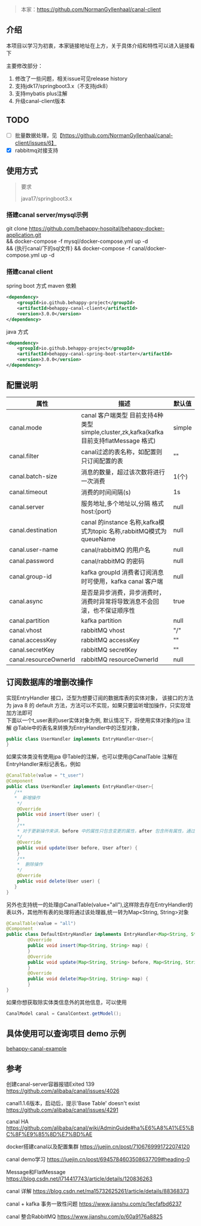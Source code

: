 > 本家：https://github.com/NormanGyllenhaal/canal-client

## 介绍
本项目以学习为初衷，本家链接地址在上方，关于具体介绍和特性可以进入链接看下

主要修改部分：
1. 修改了一些问题，相关issue可见release history
2. 支持jdk17/springboot3.x（不支持jdk8）
3. 支持mybatis plus注解
4. 升级canal-client版本

## TODO
- [ ] 批量数据处理，见【https://github.com/NormanGyllenhaal/canal-client/issues/6】
- [x] rabbitmq对接支持

## 使用方式
> 要求
> 
> java17/springboot3.x

### 搭建canal server/mysql示例
git clone https://github.com/behappy-hospital/behappy-docker-application.git \
&& docker-compose -f mysql/docker-compose.yml up -d \
&& {执行canal/下的sql文件}
&& docker-compose -f canal/docker-compose.yml up -d

### 搭建canal client

spring boot 方式 maven 依赖
```xml
<dependency>
    <groupId>io.github.behappy-project</groupId>
    <artifactId>behappy-canal-client</artifactId>
    <version>3.0.0</version>
</dependency>
```

java 方式
```xml
<dependency>
    <groupId>io.github.behappy-project</groupId>
    <artifactId>behappy-canal-spring-boot-starter</artifactId>
    <version>3.0.0</version>
</dependency>
```

## 配置说明

| 属性              | 描述                                                                     | 默认值    |
| ----------------- |------------------------------------------------------------------------|--------|
| canal.mode        | canal 客户端类型 目前支持4种类型 simple,cluster,zk,kafka(kafka 目前支持flatMessage 格式) | simple |
| canal.filter      | canal过滤的表名称，如配置则只订阅配置的表                                                | ""     |
| canal.batch-size  | 消息的数量，超过该次数将进行一次消费                                                     | 1(个)   |
| canal.timeout     | 消费的时间间隔(s)                                                             | 1s     |
| canal.server      | 服务地址,多个地址以,分隔 格式 host:{port}                                           | null   |
| canal.destination | canal 的instance 名称,kafka模式为topic 名称,rabbitMQ模式为queueName               | null   |
| canal.user-name   | canal/rabbitMQ 的用户名                                                    | null   |
| canal.password    | canal/rabbitMQ 的密码                                                              | null   |
| canal.group-id    | kafka groupId 消费者订阅消息时可使用，kafka canal 客户端                              | null   |
| canal.async       | 是否是异步消费，异步消费时，消费时异常将导致消息不会回滚，也不保证顺序性                                   | true   |
| canal.partition   | kafka partition                                                        | null   |
| canal.vhost   | rabbitMQ vhost                                                     | "/"    |
| canal.accessKey   | rabbitMQ accessKey                                                     | ""   |
| canal.secretKey   | rabbitMQ secretKey                                                     | ""   |
| canal.resourceOwnerId   | rabbitMQ resourceOwnerId                                                     | null   |

## 订阅数据库的增删改操作
实现EntryHandler<T> 接口，泛型为想要订阅的数据库表的实体对象，
该接口的方法为 java 8 的 default 方法，方法可以不实现，如果只要监听增加操作，只实现增加方法即可  
下面以一个t_user表的user实体对象为例,
默认情况下，将使用实体对象的jpa 注解 @Table中的表名来转换为EntryHandler中的泛型对象，
```java
public class UserHandler implements EntryHandler<User>{
}
```
如果实体类没有使用jpa @Table的注解，也可以使用@CanalTable 注解在EntryHandler来标记表名，例如
```java
@CanalTable(value = "t_user")
@Component
public class UserHandler implements EntryHandler<User>{
   /**
   *  新增操作
    */
    @Override
    public void insert(User user) {
    }
    /**
    * 对于更新操作来讲，before 中的属性只包含变更的属性，after 包含所有属性，通过对比可发现那些属性更新了
    */
    @Override
    public void update(User before, User after) {
    }
    /**
    *  删除操作
    */
    @Override
    public void delete(User user) {
   }
}
```
另外也支持统一的处理@CanalTable(value="all"),这样除去存在EntryHandler的表以外，其他所有表的处理将通过该处理器,统一转为Map<String, String>对象
```java
@CanalTable(value = "all")
@Component
public class DefaultEntryHandler implements EntryHandler<Map<String, String>> {
        @Override
        public void insert(Map<String, String> map) {
        }
        @Override
        public void update(Map<String, String> before, Map<String, String> after) {
        }
        @Override
        public void delete(Map<String, String> map) {
        }
}
```
如果你想获取除实体类信息外的其他信息，可以使用
```java
CanalModel canal = CanalContext.getModel();
```

## 具体使用可以查询项目 demo 示例
[behappy-canal-example](behappy-canal-example)

## 参考
创建canal-server容器报错Exited 139
https://github.com/alibaba/canal/issues/4026

canal1.1.6版本，启动后，提示'Base Table' doesn't exist
https://github.com/alibaba/canal/issues/4291

canal HA
https://github.com/alibaba/canal/wiki/AdminGuide#ha%E6%A8%A1%E5%BC%8F%E9%85%8D%E7%BD%AE

docker搭建canal以及配置集群
https://juejin.cn/post/7106769991722074120

canal demo学习
https://juejin.cn/post/6945784603508637709#heading-0

Message和FlatMessage
https://blog.csdn.net/l714417743/article/details/120836263

canal 详解
https://blog.csdn.net/ma15732625261/article/details/88368373

canal + kafka 事务一致性问题
https://www.jianshu.com/p/1ecfafbd6237

canal 整合RabbitMQ
https://www.jianshu.com/p/60a9176a8825
